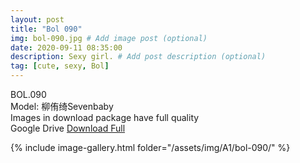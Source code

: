 ```yaml
---
layout: post
title: "Bol 090"
img: bol-090.jpg # Add image post (optional)
date: 2020-09-11 08:35:00
description: Sexy girl. # Add post description (optional)
tag: [cute, sexy, Bol]
---
```

BOL.090  
Model: 柳侑绮Sevenbaby                                                     
Images in download package have full quality                    
Google Drive [Download Full](http://gestyy.com/eelUr0)

{% include image-gallery.html folder="/assets/img/A1/bol-090/" %}
